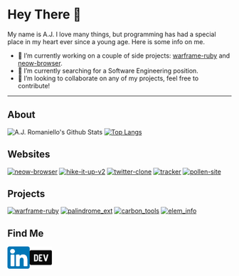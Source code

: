 # Hey There 👋 

My name is A.J. I love many things, but programming has had a special place in my heart ever since a young age. Here is some info on me.

- 🔭 I’m currently working on a couple of side projects: [warframe-ruby](https://github.com/aj-rom/warframe-ruby) and [neow-browser](https://github.com/aj-rom/neow-browser).
- 🌱 I’m currently searching for a Software Engineering position.
- 👯 I’m looking to collaborate on any of my projects, feel free to contribute!

---

## About
![A.J. Romaniello's Github Stats](https://github-readme-stats.vercel.app/api?username=aj-rom&show_icons=true&theme=default)
[![Top Langs](https://github-readme-stats.vercel.app/api/top-langs/?username=aj-rom&layout=compact&theme=default)](https://github.com/anuraghazra/github-readme-stats)

## Websites
[![neow-browser](https://github-readme-stats.vercel.app/api/pin/?username=aj-rom&repo=neow-browser&theme=default)](https://github.com/aj-rom/neow-browser)
[![hike-it-up-v2](https://github-readme-stats.vercel.app/api/pin/?username=aj-rom&repo=hike-it-up-v2&theme=default)](https://github.com/aj-rom/hike-it-up-v2)
[![twitter-clone](https://github-readme-stats.vercel.app/api/pin/?username=aj-rom&repo=twitter-clone&theme=default)](https://github.com/aj-rom/twitter-clone)
[![tracker](https://github-readme-stats.vercel.app/api/pin/?username=aj-rom&repo=tracker&theme=default)](https://github.com/aj-rom/tracker)
[![pollen-site](https://github-readme-stats.vercel.app/api/pin/?username=aj-rom&repo=pollen-site&theme=default)](https://github.com/aj-rom/pollen-site)

## Projects
[![warframe-ruby](https://github-readme-stats.vercel.app/api/pin/?username=wfcd&repo=warframe-ruby&theme=default)](https://github.com/wfcd/warframe-ruby)
[![palindrome_ext](https://github-readme-stats.vercel.app/api/pin/?username=aj-rom&repo=palindrome_ext&theme=default)](https://github.com/aj-rom/palindrome_ext)
[![carbon_tools](https://github-readme-stats.vercel.app/api/pin/?username=aj-rom&repo=carbon_tools&theme=default)](https://github.com/aj-rom/carbon_tools)
[![elem_info](https://github-readme-stats.vercel.app/api/pin/?username=aj-rom&repo=elem_info&theme=default)](https://github.com/aj-rom/elem_info)

## Find Me
<a href="https://linkedin.com/in/aj-romaniello/">
  <img align="left" alt="A.J. Romaniello | LinkedIn" height="50px" src="https://raw.githubusercontent.com/aj-rom/aj-rom/main/assets/linkedin.svg" />
</a>
<a href="https://dev.to/ajrom">
  <img align="left" alt="A.J. Romaniello | Dev.To" height="50px" src="https://raw.githubusercontent.com/aj-rom/aj-rom/main/assets/devto.svg" />
</a>
<br>

